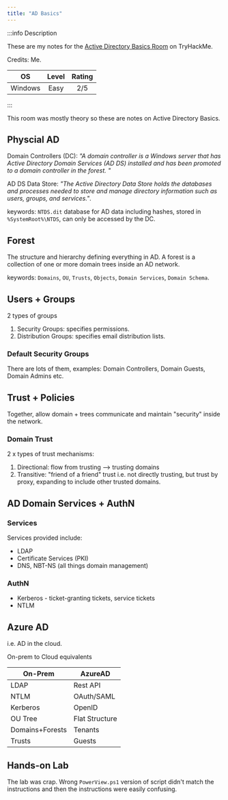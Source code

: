 ```yaml
---
title: "AD Basics"
---
```


:::info Description

These are my notes for the [Active Directory Basics Room](https://tryhackme.com/room/activedirectorybasics) on TryHackMe.

Credits: Me.

|OS|Level|Rating
|:---:|:-----:|:-----:|
|Windows|Easy|2/5|

:::

This room was mostly theory so these are notes on Active Directory Basics.

## Physcial AD

Domain Controllers (DC): _"A domain controller is a Windows server that has Active Directory Domain Services (AD DS) installed and has been promoted to a domain controller in the forest. "_

AD DS Data Store: _"The Active Directory Data Store holds the databases and processes needed to store and manage directory information such as users, groups, and services."_.

keywords: `NTDS.dit` database for AD data including hashes, stored in `%SystemRoot%\NTDS`, can only be accessed by the DC.

## Forest

The structure and hierarchy defining everything in AD. A forest is a collection of one or more domain trees inside an AD network.

keywords: `Domains`, `OU`, `Trusts`, `Objects`, `Domain Services`, `Domain Schema`.

## Users + Groups

2 types of groups

1. Security Groups: specifies permissions.
2. Distribution Groups: specifies email distribution lists.

### Default Security Groups

There are lots of them, examples: Domain Controllers, Domain Guests, Domain Admins etc.

## Trust + Policies

Together, allow domain + trees communicate and maintain "security" inside the network.

### Domain Trust

2 x types of trust mechanisms:

1. Directional: flow from trusting --> trusting domains
2. Transitive: "friend of a friend" trust i.e. not directly trusting, but trust by proxy, expanding to include other trusted domains.

## AD Domain Services + AuthN

### Services

Services provided include:

- LDAP
- Certificate Services (PKI)
- DNS, NBT-NS (all things domain management)

### AuthN

- Kerberos - ticket-granting tickets, service tickets
- NTLM

## Azure AD

i.e. AD in the cloud.

On-prem to Cloud equivalents

|On-Prem|AzureAD|
|---|---|
|LDAP|Rest API|
|NTLM|OAuth/SAML|
|Kerberos|OpenID|
|OU Tree|Flat Structure|
|Domains+Forests|Tenants|
|Trusts|Guests|

## Hands-on Lab

The lab was crap. Wrong `PowerView.ps1` version of script didn't match the instructions and then the instructions were easily confusing.

